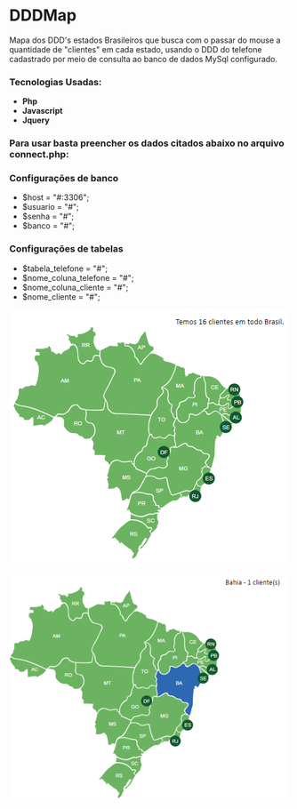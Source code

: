 # DDDMap

Mapa dos DDD's estados Brasileiros que busca com o passar do mouse a quantidade de "clientes" em cada estado, 
usando o DDD do telefone cadastrado por meio de consulta ao banco de dados MySql configurado.

### Tecnologias Usadas: ###
  - **Php** 
  - **Javascript** 
   - **Jquery** 
  
### Para usar basta preencher os dados citados abaixo no arquivo connect.php: ###
  ### Configurações de banco ###
  - $host = "#:3306";
  - $usuario = "#";
  - $senha = "#";
  - $banco = "#";
 
  ### Configurações de tabelas ###
  - $tabela_telefone = "#";
  - $nome_coluna_telefone = "#";
  - $nome_coluna_cliente = "#";
  - $nome_cliente = "#";
 
 
![buscamapavisãototal](https://github.com/loracsilva/DDDMap/blob/master/img2.png)

![buscamapa](https://github.com/loracsilva/DDDMap/blob/master/img1.png)

